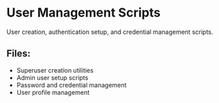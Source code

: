 # User Management Scripts

User creation, authentication setup, and credential management scripts.

## Files:
- Superuser creation utilities
- Admin user setup scripts
- Password and credential management
- User profile management
